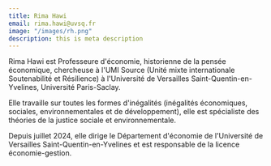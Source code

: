 ```yaml
---
title: Rima Hawi
email: rima.hawi@uvsq.fr
image: "/images/rh.png"
description: this is meta description
---
```


<div align="left">Rima Hawi est Professeure d'économie, historienne de la pensée économique, chercheuse à l'UMI Source (Unité mixte internationale Soutenabilité et Résilience) à l'Université de Versailles Saint-Quentin-en-Yvelines, Université Paris-Saclay.

Elle travaille sur toutes les formes d'inégalités (inégalités économiques, sociales, environnementales et de développement), elle est spécialiste des théories de la justice sociale et environnementale. 

Depuis juillet 2024, elle dirige le Département d'économie de l'Université de Versailles Saint-Quentin-en-Yvelines et est responsable de la licence économie-gestion.</div>